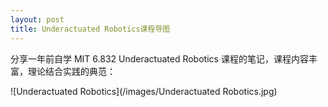 ```yaml
---
layout: post
title: Underactuated Robotics课程导图
---
```


分享一年前自学 MIT 6.832 Underactuated Robotics 课程的笔记，课程内容丰富，理论结合实践的典范：

![Underactuated Robotics](/images/Underactuated Robotics.jpg)

